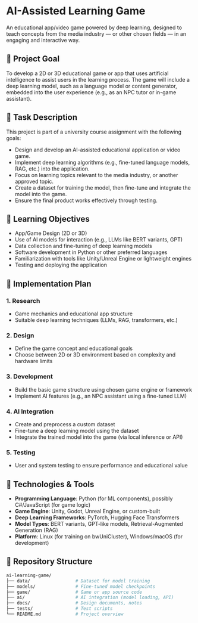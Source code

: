 # AI-Assisted Learning Game

An educational app/video game powered by deep learning, designed to teach concepts from the media industry — or other chosen fields — in an engaging and interactive way.

## 🎯 Project Goal

To develop a 2D or 3D educational game or app that uses artificial intelligence to assist users in the learning process. The game will include a deep learning model, such as a language model or content generator, embedded into the user experience (e.g., as an NPC tutor or in-game assistant).

## 📌 Task Description

This project is part of a university course assignment with the following goals:

- Design and develop an AI-assisted educational application or video game.
- Implement deep learning algorithms (e.g., fine-tuned language models, RAG, etc.) into the application.
- Focus on learning topics relevant to the media industry, or another approved topic.
- Create a dataset for training the model, then fine-tune and integrate the model into the game.
- Ensure the final product works effectively through testing.

## 🧠 Learning Objectives

- App/Game Design (2D or 3D)
- Use of AI models for interaction (e.g., LLMs like BERT variants, GPT)
- Data collection and fine-tuning of deep learning models
- Software development in Python or other preferred languages
- Familiarization with tools like Unity/Unreal Engine or lightweight engines
- Testing and deploying the application

## 🚀 Implementation Plan

### 1. Research
- Game mechanics and educational app structure
- Suitable deep learning techniques (LLMs, RAG, transformers, etc.)

### 2. Design
- Define the game concept and educational goals
- Choose between 2D or 3D environment based on complexity and hardware limits

### 3. Development
- Build the basic game structure using chosen game engine or framework
- Implement AI features (e.g., an NPC assistant using a fine-tuned LLM)

### 4. AI Integration
- Create and preprocess a custom dataset
- Fine-tune a deep learning model using the dataset
- Integrate the trained model into the game (via local inference or API)

### 5. Testing
- User and system testing to ensure performance and educational value

## 🔧 Technologies & Tools

- **Programming Language**: Python (for ML components), possibly C#/JavaScript (for game logic)
- **Game Engine**: Unity, Godot, Unreal Engine, or custom-built
- **Deep Learning Frameworks**: PyTorch, Hugging Face Transformers
- **Model Types**: BERT variants, GPT-like models, Retrieval-Augmented Generation (RAG)
- **Platform**: Linux (for training on bwUniCluster), Windows/macOS (for development)

## 📁 Repository Structure

```bash
ai-learning-game/
├── data/                 # Dataset for model training
├── models/               # Fine-tuned model checkpoints
├── game/                 # Game or app source code
├── ai/                   # AI integration (model loading, API)
├── docs/                 # Design documents, notes
├── tests/                # Test scripts
└── README.md             # Project overview

